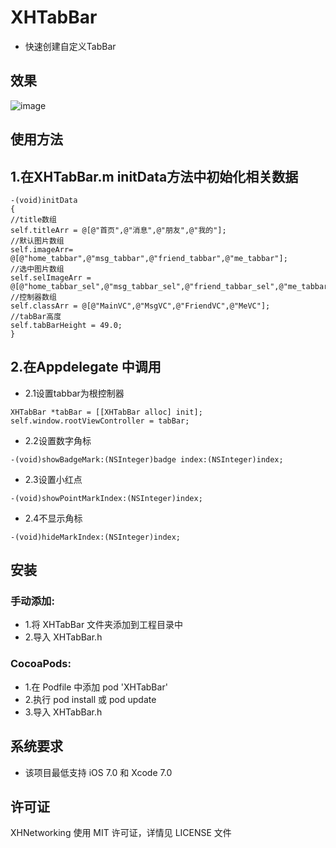 # XHTabBar
* 快速创建自定义TabBar

## 效果
![image](https://raw.githubusercontent.com/CoderZhuXH/XHTabBar/master/Demo%E6%95%88%E6%9E%9C%E5%9B%BE.png)

## 使用方法
## 1.在XHTabBar.m initData方法中初始化相关数据
```objc
-(void)initData
{
//title数组
self.titleArr = @[@"首页",@"消息",@"朋友",@"我的"];
//默认图片数组
self.imageArr= @[@"home_tabbar",@"msg_tabbar",@"friend_tabbar",@"me_tabbar"];
//选中图片数组
self.selImageArr = @[@"home_tabbar_sel",@"msg_tabbar_sel",@"friend_tabbar_sel",@"me_tabbar_sel"];
//控制器数组
self.classArr = @[@"MainVC",@"MsgVC",@"FriendVC",@"MeVC"];
//tabBar高度
self.tabBarHeight = 49.0;
}
```
## 2.在Appdelegate 中调用
* 2.1设置tabbar为根控制器
```objc
XHTabBar *tabBar = [[XHTabBar alloc] init];
self.window.rootViewController = tabBar;
```
* 2.2设置数字角标
```objc
-(void)showBadgeMark:(NSInteger)badge index:(NSInteger)index;
```
* 2.3设置小红点
```objc
-(void)showPointMarkIndex:(NSInteger)index;
```
* 2.4不显示角标
```objc
-(void)hideMarkIndex:(NSInteger)index;
```

##  安装
### 手动添加:<br>
*   1.将 XHTabBar 文件夹添加到工程目录中<br>
*   2.导入 XHTabBar.h

### CocoaPods:<br>
*   1.在 Podfile 中添加 pod 'XHTabBar'<br>
*   2.执行 pod install 或 pod update<br>
*   3.导入 XHTabBar.h

##  系统要求
*   该项目最低支持 iOS 7.0 和 Xcode 7.0

##  许可证
XHNetworking 使用 MIT 许可证，详情见 LICENSE 文件